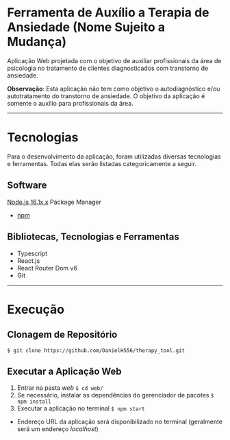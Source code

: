 # Ferramenta de Auxílio a Terapia de Ansiedade (Nome Sujeito a Mudança)

Aplicação Web projetada com o objetivo de auxiliar profissionais da área de psicologia no tratamento de clientes diagnosticados com transtorno de ansiedade.

**Observação**: Esta aplicação não tem como objetivo o autodiagnóstico e/ou autotratamento do transtorno de ansiedade. O objetivo da aplicação é somente o auxílio para profissionais da área.

---

# Tecnologias

Para o desenvolvimento da aplicação, foram utilizadas diversas tecnologias e ferramentas. Todas elas serão listadas categoricamente a seguir.

## Software

[Node.js 16.1x.x](https://nodejs.org/en/) Package Manager
 - [npm](https://www.npmjs.com/)

## Bibliotecas, Tecnologias e Ferramentas
 - Typescript
 - React.js
 - React Router Dom v6
 - Git

---

# Execução

## Clonagem de Repositório

`$ git clone https://github.com/DanielH556/therapy_tool.git`

## Executar a Aplicação Web
1. Entrar na pasta *web* `$ cd web/`
2. Se necessário, instalar as dependências do gerenciador de pacotes `$ npm install`
3. Executar a aplicação no terminal `$ npm start`
 - Endereço URL da aplicação será disponibilizado no terminal (geralmente será um endereço *localhost*)